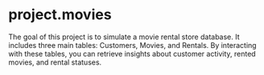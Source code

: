 # project.movies
The goal of this project is to simulate a movie rental store database. It includes three main tables: Customers, Movies, and Rentals. By interacting with these tables, you can retrieve insights about customer activity, rented movies, and rental statuses.
